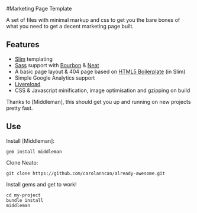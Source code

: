 #Marketing Page Template

A set of files with minimal markup and css to get you the bare bones of what you
need to get a decent marketing page built.

## Features

- [Slim](http://slim-lang.com/) templating
- [Sass](http://sass-lang.com/) support with [Bourbon](http://bourbon.io/) & [Neat](http://neat.bourbon.io/)
- A basic page layout & 404 page based on [HTML5 Boilerplate](http://html5boilerplate.com/) (in Slim)
- Simple Google Analytics support
- [Livereload](https://github.com/middleman/middleman-livereload)
- CSS & Javascript minification, image optimisation and gzipping on build

Thanks to [Middleman], this should get you up and running on new projects pretty fast.

## Use

Install [Middleman]:

    gem install middleman

Clone Neato:

    git clone https://github.com/carolanncan/already-awesome.git

Install gems and get to work!

    cd my-project
    bundle install
    middleman
